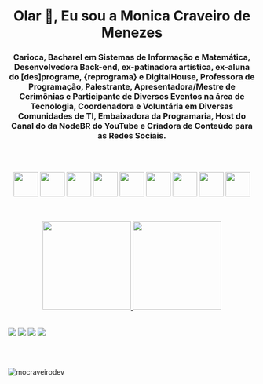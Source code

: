 <h1 align="center">Olar 👋, Eu sou a Monica Craveiro de Menezes</h1>

<h3 align="center">Carioca, Bacharel em Sistemas de Informação e Matemática, Desenvolvedora Back-end, ex-patinadora artística, ex-aluna do [des]programe, {reprograma} e DigitalHouse, Professora de Programação, Palestrante, Apresentadora/Mestre de Cerimônias e Participante de Diversos Eventos na área de Tecnologia, Coordenadora e Voluntária em Diversas Comunidades de TI, Embaixadora da Programaria, Host do Canal do da NodeBR do YouTube e Criadora de Conteúdo para as Redes Sociais.</h3>
<br><br>
<p align="center">
  <img height="50px" width="50px" margin-right="10px" src="https://cdn.jsdelivr.net/gh/devicons/devicon@latest/icons/javascript/javascript-original.svg" />
  <img height="50px" width="50px" margin-right="10px" src="https://cdn.jsdelivr.net/gh/devicons/devicon@latest/icons/nodejs/nodejs-original-wordmark.svg" />
  <img height="50px" width="50px" margin-right="10px" src="https://cdn.jsdelivr.net/gh/devicons/devicon@latest/icons/express/express-original-wordmark.svg" />
  <img height="50px" width="50px" margin-right="10px" src="https://cdn.jsdelivr.net/gh/devicons/devicon@latest/icons/php/php-original.svg" />
  <img height="50px" width="50px" margin-right="10px" src="https://cdn.jsdelivr.net/gh/devicons/devicon@latest/icons/laravel/laravel-original-wordmark.svg" />
  <img height="50px" width="50px" margin-right="10px" src="https://cdn.jsdelivr.net/gh/devicons/devicon@latest/icons/mysql/mysql-original-wordmark.svg" />
  <img height="50px" width="50px" margin-right="10px" src="https://cdn.jsdelivr.net/gh/devicons/devicon@latest/icons/mongodb/mongodb-original-wordmark.svg" />
  <img height="50px" width="50px" margin-right="10px" src="https://cdn.jsdelivr.net/gh/devicons/devicon@latest/icons/git/git-original-wordmark.svg" />
  <img height="50px" width="50px" src="https://cdn.jsdelivr.net/gh/devicons/devicon@latest/icons/github/github-original-wordmark.svg" />
</p>
<br><br>
<div align="center">
  <a href="https://github.com/mocraveirodev">
  <img loading="lazy" height="180em" src="https://github-readme-stats.vercel.app/api/top-langs/?username=mocraveirodev&layout=compact&langs_count=7&theme=dracula"/>
  <img loading="lazy" height="180em" src="https://github-readme-stats.vercel.app/api?username=mocraveirodev&show_icons=true&theme=dracula&include_all_commits=true&count_private=true"/>
</div>
<br><br>

<div>
  <a href="https://instagram.com/mocraveirodev" target="_blank"><img loading="lazy" src="https://img.shields.io/badge/-Instagram-%23E4405F?style=for-the-badge&logo=instagram&logoColor=white" target="_blank"></a>
  <a href="https://www.linkedin.com/in/mocraveirodev" target="_blank"><img loading="lazy" src="https://img.shields.io/badge/-LinkedIn-%230077B5?style=for-the-badge&logo=linkedin&logoColor=white" target="_blank"></a>   
  <a href="https://twitter.com/mocraveirodev" target="_blank"><img loading="lazy" src="https://img.shields.io/badge/Twitter-1DA1F2?style=for-the-badge&logo=twitter&logoColor=white" target="_blank"></a>
  <a href="https://www.facebook.com/mocraveirodev/" target="_blank"><img loading="lazy" src="https://img.shields.io/badge/Facebook-1877F2?style=for-the-badge&logo=facebook&logoColor=white" target="_blank"></a>
</div>

<br><br>

<p align="left"> <img src="https://komarev.com/ghpvc/?username=mocraveirodev" alt="mocraveirodev" /> </p>

